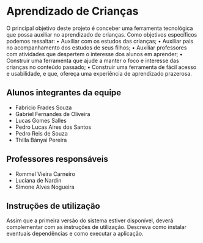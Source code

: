 # Aprendizado de Crianças

O principal objetivo deste projeto é conceber uma ferramenta tecnológica que possa auxiliar no aprendizado de crianças.
Como objetivos específicos podemos ressaltar:
•	Auxiliar com os estudos das crianças;
•	Auxiliar pais no acompanhamento dos estudos de seus filhos;
•	Auxiliar professores com atividades que despertem o interesse dos alunos em aprender;
•	Construir uma ferramenta que ajude a manter o foco e interesse das crianças no conteúdo passado;
•	Construir uma ferramenta de fácil acesso e usabilidade, e que, ofereça uma experiência de aprendizado prazerosa.


## Alunos integrantes da equipe

* Fabrício Frades Souza
* Gabriel Fernandes de Oliveira
* Lucas Gomes Salles
* Pedro Lucas Aires dos Santos
* Pedro Reis de Souza
* Thilla Bányai Pereira

## Professores responsáveis

* Rommel Vieira Carneiro
* Luciana de Nardin
* Simone Alves Nogueira

## Instruções de utilização

Assim que a primeira versão do sistema estiver disponível, deverá complementar com as instruções de utilização. Descreva como instalar eventuais dependências e como executar a aplicação.

